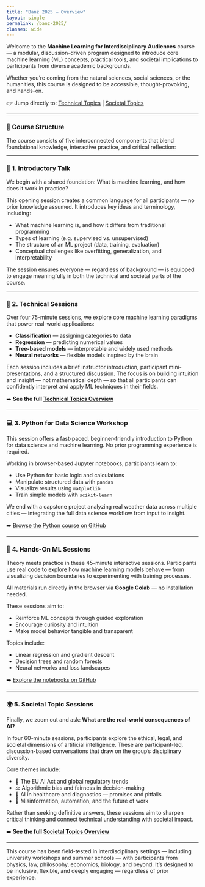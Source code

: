 ```yaml
---
title: "Banz 2025 – Overview"
layout: single
permalink: /banz-2025/
classes: wide
---
```


Welcome to the **Machine Learning for Interdisciplinary Audiences** course — a modular, discussion-driven program designed to introduce core machine learning (ML) concepts, practical tools, and societal implications to participants from diverse academic backgrounds.

Whether you’re coming from the natural sciences, social sciences, or the humanities, this course is designed to be accessible, thought-provoking, and hands-on.

👉 Jump directly to:
[Technical Topics](/banz-2025/technical/) | [Societal Topics](/banz-2025/societal/)

---

### 🧭 Course Structure

The course consists of five interconnected components that blend foundational knowledge, interactive practice, and critical reflection:

---

### 📣 1. Introductory Talk

We begin with a shared foundation: What is machine learning, and how does it work in practice?

This opening session creates a common language for all participants — no prior knowledge assumed. It introduces key ideas and terminology, including:

- What machine learning is, and how it differs from traditional programming
- Types of learning (e.g. supervised vs. unsupervised)
- The structure of an ML project (data, training, evaluation)
- Conceptual challenges like overfitting, generalization, and interpretability

The session ensures everyone — regardless of background — is equipped to engage meaningfully in both the technical and societal parts of the course.

---

### 🧠 2. Technical Sessions

Over four 75-minute sessions, we explore core machine learning paradigms that power real-world applications:

- **Classification** — assigning categories to data
- **Regression** — predicting numerical values
- **Tree-based models** — interpretable and widely used methods
- **Neural networks** — flexible models inspired by the brain

Each session includes a brief instructor introduction, participant mini-presentations, and a structured discussion. The focus is on building intuition and insight — not mathematical depth — so that all participants can confidently interpret and apply ML techniques in their fields.

➡️ **See the full [Technical Topics Overview](/banz-2025/technical/)**

---

### 💻 3. Python for Data Science Workshop

This session offers a fast-paced, beginner-friendly introduction to Python for data science and machine learning. No prior programming experience is required.

Working in browser-based Jupyter notebooks, participants learn to:

- Use Python for basic logic and calculations
- Manipulate structured data with `pandas`
- Visualize results using `matplotlib`
- Train simple models with `scikit-learn`

We end with a capstone project analyzing real weather data across multiple cities — integrating the full data science workflow from input to insight.

➡️ [Browse the Python course on GitHub](https://github.com/BridgingAISocietySummerSchools/Data-Science-AI-Python-Course)

---

### 🔎 4. Hands-On ML Sessions

Theory meets practice in these 45-minute interactive sessions. Participants use real code to explore how machine learning models behave — from visualizing decision boundaries to experimenting with training processes.

All materials run directly in the browser via **Google Colab** — no installation needed.

These sessions aim to:

- Reinforce ML concepts through guided exploration
- Encourage curiosity and intuition
- Make model behavior tangible and transparent

Topics include:

- Linear regression and gradient descent
- Decision trees and random forests
- Neural networks and loss landscapes

➡️ [Explore the notebooks on GitHub](https://github.com/BridgingAISocietySummerSchools/Hands-On-Notebooks)

---

### 🌍 5. Societal Topic Sessions

Finally, we zoom out and ask: **What are the real-world consequences of AI?**

In four 60-minute sessions, participants explore the ethical, legal, and societal dimensions of artificial intelligence. These are participant-led, discussion-based conversations that draw on the group’s disciplinary diversity.

Core themes include:

- 🧭 The EU AI Act and global regulatory trends
- ⚖️ Algorithmic bias and fairness in decision-making
- 🏥 AI in healthcare and diagnostics — promises and pitfalls
- 📣 Misinformation, automation, and the future of work

Rather than seeking definitive answers, these sessions aim to sharpen critical thinking and connect technical understanding with societal impact.

➡️ **See the full [Societal Topics Overview](/banz-2025/societal/)**

---

This course has been field-tested in interdisciplinary settings — including university workshops and summer schools — with participants from physics, law, philosophy, economics, biology, and beyond. It’s designed to be inclusive, flexible, and deeply engaging — regardless of prior experience.
